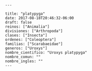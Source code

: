 
      ---

      title: "platypyga"
      date: 2017-08-18T20:46:32-06:00
      draft: false
      reinos: ["Animalia"]
      divisiones: ["Arthropoda"]
      clases: ["Insecta"]
      ordenes: ["Coleoptera"]
      familias: ["Scarabaeidae"]
      generos: ["Uroxys"]
      nombre_cientifico: "Uroxys platypyga"
      nombre_comun: ""
      nombre_ingles: ""
      ---

      